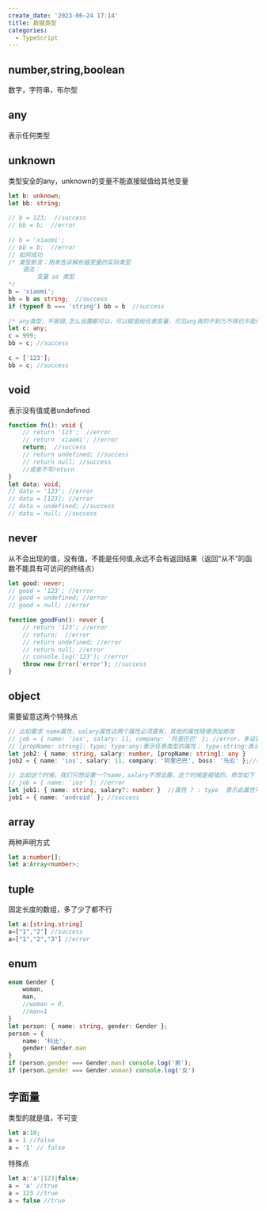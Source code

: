 ```yaml
---
create_date: '2023-06-24 17:14'
title: 数据类型
categories:
  - TypeScript
---
```


## number,string,boolean
数字，字符串，布尔型
## any
表示任何类型
## unknown
类型安全的any，unknown的变量不能直接赋值给其他变量
```ts
let b: unknown;
let bb: string;
 
// b = 123;  //success
// bb = b;  //error
 
// b = 'xiaomi';
// bb = b;  //error
// 如何成功
/* 类型断言：用来告诉解析器变量的实际类型
    语法：
        变量 as 类型
*/
b = 'xiaomi';
bb = b as string;  //success
if (typeof b === 'string') bb = b  //success
 
/* any类型，不报错,怎么设置都可以，可以赋值给任意变量，可见any真的不到万不得已不能使用 */
let c: any;
c = 999;
bb = c; //success  
 
c = ['123'];
bb = c; //success
```
## void
表示没有值或者undefined
```ts
function fn(): void {
    // return '123';  //error
    // return 'xiaomi'; //error
    return;  //success
    // return undefined; //success
    // return null; //success
    //或者不写return
}
let data: void;
// data = '123'; //error
// data = [123]; //error
// data = undefined; //success
// data = null; //success
```
## never
从不会出现的值，没有值，不能是任何值,永远不会有返回结果（返回“从不”的函数不能具有可访问的终结点）
```ts
let good: never;
// good = '123'; //error
// good = undefined; //error
// good = null; //error
 
function goodFun(): never {
    // return '123'; //error
    // return;  //error
    // return undefined; //error
    // return null; //error
    // console.log('123'); //error
    throw new Error('error'); //success
}
```
## object
需要留意这两个特殊点
```ts
// 比如要求 name属性，salary属性这两个属性必须要有，其他的属性随便添加修改
// job = { name: 'ios', salary: 11, company: '阿里巴巴' }; //error，多设置了属性名，此属性名并未在job中声明
// [propName: string]: type; type:any:表示任意类型的属性； type:string:表示属性的值只能为string 同理···
let job2: { name: string, salary: number, [propName: string]: any }
job2 = { name: 'ios', salary: 11, company: '阿里巴巴', boss: '马云' };//success

```

```ts
// 比如这个时候，我们只想设置一个name，salary不想设置，这个时候是报错的，修改如下
// job = { name: 'ios' }; //error 
let job1: { name: string, salary?: number }  //属性 ? : type  表示此属性可有可无
job1 = { name: 'android' }; //success
```
## array
两种声明方式

```ts
let a:number[];
let a:Array<number>;
```

## tuple
固定长度的数组，多了少了都不行
```ts
let a:[string,string]
a=["1","2"] //success
a=["1","2","3"] //error
```

## enum
```ts
enum Gender {
    woman,
    man,
    //woman = 0,
    //man=1
}
let person: { name: string, gender: Gender };
person = {
    name: '科比',
    gender: Gender.man
}
if (person.gender === Gender.man) console.log('男');
if (person.gender === Gender.woman) console.log('女')
```
## 字面量
类型的就是值，不可变
```ts
let a:10;
a = 1 //false
a = '1' // false
```
特殊点
```ts
let a:'a'|123|false;
a = 'a' //true
a = 123 //true
a = false //true
```